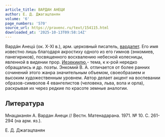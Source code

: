 ```yaml
---
article_title: ВАРДАН АНЕЦИ
author: Е. Д. Джагацпанян
volume: '6'
page_numbers: '570'
source_url: https://pravenc.ru/text/154115.html
downloaded_at: '2025-10-13T09:58:14Z'
---
```


Вардáн Анецú (ок. Х-ХI в.), арм. церковный писатель, [вардапет](https://pravenc.ru/text/вардапет.html). Его имя известно лишь благодаря акростиху одного из его гимнов (энкомиев, панегириков), посвященного восхвалению небесной колесницы, явленной в видении прор. [Иезекиилю](https://pravenc.ru/text/Иезекиилю.html),- тема, к к-рой нередко обращались и др. поэты. Энкомий В. А. отличается от более ранних сочинений этого жанра значительным объемом, своеобразием и высоким художественным уровнем. Автор делает акцент на воспевании образов-символов 4 евангелистов (человека, льва, вола и орла), раскрывая их через редкие по красоте земные аналогии.

## Литература

Мнацаканян А. Вардан Анеци // Вестн. Матенадарана. 1971. № 10. С. 261-294 (на арм. яз.).

Е. Д. Джагацпанян
